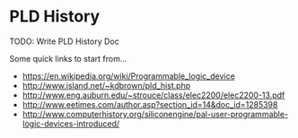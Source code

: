 # PLD History

TODO: Write PLD History Doc

Some quick links to start from...

* https://en.wikipedia.org/wiki/Programmable_logic_device
* http://www.island.net/~kdbrown/pld_hist.php
* http://www.eng.auburn.edu/~strouce/class/elec2200/elec2200-13.pdf
* http://www.eetimes.com/author.asp?section_id=14&doc_id=1285398
* http://www.computerhistory.org/siliconengine/pal-user-programmable-logic-devices-introduced/
